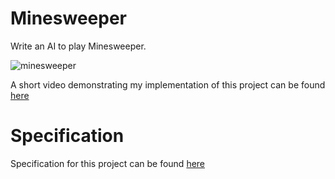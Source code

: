 # Minesweeper

Write an AI to play Minesweeper.

![minesweeper](https://cs50.harvard.edu/ai/2020/projects/1/minesweeper/images/game.png)

A short video demonstrating my implementation of this project can be found [here](https://youtu.be/4UnwEvoAaB0)

# Specification

Specification for this project can be found [here](https://cs50.harvard.edu/ai/2020/projects/1/minesweeper/#specification)
